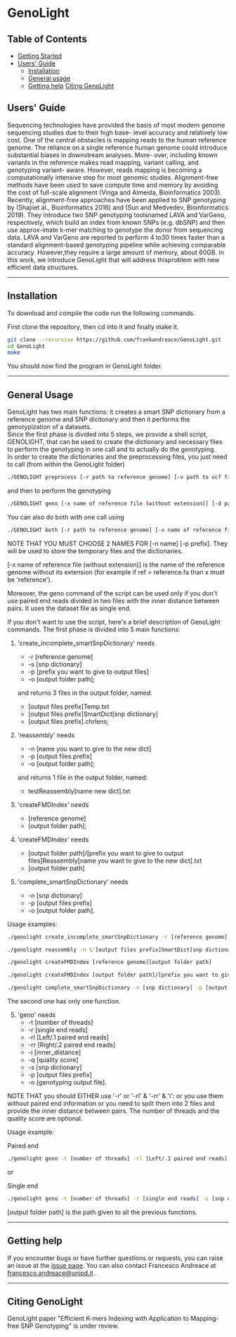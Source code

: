 # GenoLight
## Table of Contents

- [Getting Started](#started)
- [Users' Guide](#uguide)
  - [Installation](#install)
  - [General usage](#general)
  - [Getting help](#help)
[Citing GenoLight](#cite)


## <a name="uguide"></a>Users' Guide
Sequencing technologies have provided the basis of most modern genome sequencing studies due to their high base- level accuracy and relatively low cost. One of the central obstacles is mapping reads to the human reference genome. The reliance on a single reference human genome could introduce substantial biases in downstream analyses. More- over, including known variants in the reference makes read mapping, variant calling, and genotyping variant- aware. 
However, reads mapping is becoming a computationally intensive step for most genomic studies. Alignment-free methods have been used to save compute time and memory by avoiding the cost of full-scale alignment (Vinga and Almeida, Bioinformatics 2003). Recently, alignment-free approaches have been applied to SNP genotyping by (Shajiiet al., Bioinformatics 2016) and (Sun and Medvedev, Bioinformatics 2019). They introduce two SNP genotyping toolsnamed LAVA and 
VarGeno, respectively, which build an index from known SNPs (e.g. dbSNP) and then use approx-imate k-mer matching to genotype the donor from sequencing data. LAVA and VarGeno are reported to perform 4 to30 times faster than a standard alignment-based genotyping pipeline while achieving comparable accuracy. However,they require a large amount of memory, about 60GB. In this work, we introduce GenoLight that will address thisproblem with new efficient data structures.

---

## <a name="install"></a>Installation

To download and compile the code run the following commands.

First clone the repository, then cd into it and finally make it.
```sh
git clone --recursive https://github.com/frankandreace/GenoLight.git
cd GenoLight
make
```

You should now find the program in GenoLight folder.

---

##  <a name="general"></a>General Usage

GenoLight has two main functions: it creates a smart SNP dictionary from a reference genome and SNP dicitonary and then it performs the genotypization of a datasets.  
Since the first phase is divided into 5 steps, we provide a shell script, GENOLIGHT, that can be used to create the dictionary and necessary files to perform the genotyping in one call and to actually do the genotyping.  
In order to create the dictionaries and the preprocessing files, you just need to call (from within the GenoLight folder)
```sh
./GENOLIGHT preprocess [-r path to reference genome] [-v path to vcf file] [-n name] [-p prefix] [-o path/to/output/folder]
```
and then to  perform the genotyping
```sh
./GENOLIGHT geno [-x name of reference file (without extension)] [-d path to dataset] [-v path to vcf file] [-n name] [-p prefix] [-o path/to/output/folder]
```
You can also do both with one call using
```sh
./GENOLIGHT both [-r path to reference genome] [-x name of reference file (without extension)] [-d path to dataset] [-v path to vcf file] [-n name] [-p prefix] [-o path/to/output/folder]
```
  
NOTE THAT YOU MUST CHOOSE 2 NAMES FOR [-n name] [-p prefix]. They will be used to store the temporary files and the dictionaries.  

  
[-x name of reference file (without extension)] is the name of the reference genome without its extension (for example if ref = reference.fa than x must be 'reference').  

Moreover, the geno command of the script can be used only if you don't use paired end reads divided in two files with the inner distance between pairs. It uses the dataset file as single end.
  
  
If you don't want to use the script, here's a brief description of GenoLight commands.
The first phase is divided into 5 main functions:  

1. 'create_incomplete_smartSnpDictionary' needs 
    * -r [reference genome]
    * -s [snp dictionary]
    * -p [prefix you want to give to output files]
    * -o [output folder path];

    
    and returns 3 files in the output folder, named: 
    * [output files prefix]Temp.txt
    * [output files prefix]SmartDict[snp dictionary]
    * [output files prefix].chrlens;

2. 'reassembly' needs
    * -n [name you want to give to the new dict]
    * -p [output files prefix]
    * -o [output folder path];
    
    and returns 1 file in the output folder, named: 
    * testReassembly[name new dict].txt

3. 'createFMDIndex' needs
    * [reference genome]
    * [output folder path];

4. 'createFMDIndex' needs
    * [output folder path]/[prefix you want to give to output files]Reassembly[name you want to give to the new dict].txt
    * [output folder path]

5. 'complete_smartSnpDictionary' needs
    * -n [snp dictionary]
    * -p [output files prefix]
    * -o [output folder path].

Usage examples:

```sh
./genolight create_incomplete_smartSnpDictionary -r [reference genome] -s [snp dictionary] -p [output files prefix] -o [output folder path]

./genolight reassembly -n \'[output files prefix]SmartDict[snp dictionary]\' -p [output files prefix] -o [output folder path]

./genolight createFMDIndex [reference genome][output folder path]

./genolight createFMDIndex [output folder path]/[prefix you want to give to output files]Reassembly[name you want to give to the new dict].txt [output folder path]

./genolight complete_smartSnpDictionary -n [snp dictionary] -p [output files prefix] -o [output folder path]
```

The second one has only one function.

5. 'geno' needs
    * -t [number of threads]
    * -r [single end reads]
    * -rl [Left/.1 paired end reads]
    * -rr [Right/.2 paired end reads]
    * -i [inner_distance]
    * -q [quality score]
    * -s [snp dictionary]
    * -p [output files prefix]
    * -o [genotyping output file].

NOTE THAT you should EITHER use '-r' or '-rl' & '-rr' & 'i': or you use them without paired end information or you need to spilt them into 2 files and provide the inner distance between pairs.
The number of threads and the quality score are optional.

Usage example: 

Paired end 

```sh
./genolight geno -t [number of threads] -rl [Left/.1 paired end reads] -rr [Right/.2 paired end reads] -i [inner_distance] -s [snp dictionary] -p [output files prefix] -o [genotyping output file] -tmp [output folder path]
```
or 

Single end 

```sh
./genolight geno -t [number of threads] -r [single end reads] -s [snp dictionary] -p [output files prefix] -o [genotyping output path] -tmp [output folder path]
```
[output folder path] is the path given to all the previous functions.

---

## <a name="help"></a>Getting help
If you encounter bugs or have further questions or
requests, you can raise an issue at the [issue page][issue]. You can also contact Francesco Andreace at francesco.andreace@unipd.it .

---

## <a name="cite"></a>Citing GenoLight

GenoLight paper "Efficient K-mers Indexing with Application to Mapping-free SNP Genotyping" is under review.

[issue]: https://github.com/frankandreace/GenoLight/issues

